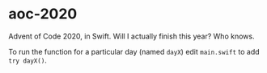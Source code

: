 # aoc-2020

Advent of Code 2020, in Swift. Will I actually finish this year? Who knows.

To run the function for a particular day (named `dayX`) edit `main.swift` to add `try dayX()`.

